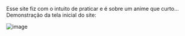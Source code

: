 Esse site fiz com o intuito de praticar e é sobre um anime que curto... <br>
Demonstração da tela inicial do site: 

![image](https://github.com/user-attachments/assets/46b8339e-2fd6-4270-9570-0668006037af)
